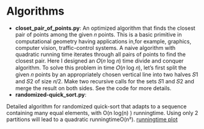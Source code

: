 # Algorithms

- **closet_pair_of_points.py**:
An optimized algorithm that finds the closest pair of points among the given 𝑛 points. This is a basic primitive in computational geometry having applications in,for example, graphics, computer vision, traffic-control systems. A naive algorithm with quadratic running time iterates through all pairs of points to find the closest pair. Here I designed an 𝑂(𝑛 log 𝑛) time divide and conquer algorithm. To solve this problem in time 𝑂(𝑛 log 𝑛), let’s first split the given 𝑛 points by an appropriately chosen vertical line into two halves 𝑆1 and 𝑆2 of size 𝑛/2. Make two recursive calls for the sets 𝑆1 and 𝑆2 and merge the result on both sides. See the code for more details.
- **randomized-quick_sort.py**: 

Detailed algorithm for randomized quick-sort that adapts to a sequence containing many equal elements, with O(n log(n) ) runningtime. Using only 2 partitions will lead to a quadratic runningtimeO(n²). [runningtime plot](https://github.com/ilyasAr/Algorithms/blob/master/quick_sort.png)


